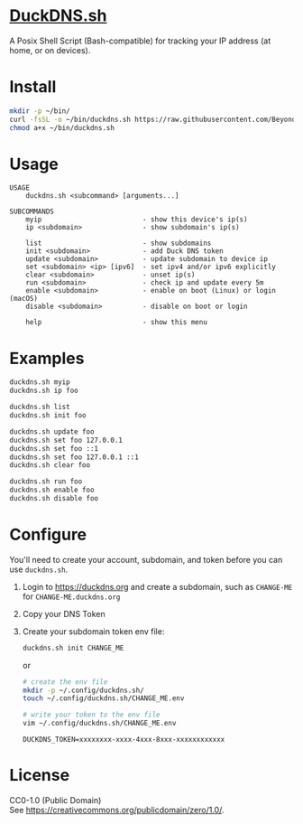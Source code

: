 # [DuckDNS.sh](https://github.com/BeyondCodeBootcamp/DuckDNS.sh)

A Posix Shell Script (Bash-compatible) for tracking your IP address
(at home, or on devices).

# Install

```sh
mkdir -p ~/bin/
curl -fsSL -o ~/bin/duckdns.sh https://raw.githubusercontent.com/BeyondCodeBootcamp/DuckDNS.sh/main/duckdns.sh
chmod a+x ~/bin/duckdns.sh
```

# Usage

```text
USAGE
    duckdns.sh <subcommand> [arguments...]

SUBCOMMANDS
    myip                         - show this device's ip(s)
    ip <subdomain>               - show subdomain's ip(s)

    list                         - show subdomains
    init <subdomain>             - add Duck DNS token
    update <subdomain>           - update subdomain to device ip
    set <subdomain> <ip> [ipv6]  - set ipv4 and/or ipv6 explicitly
    clear <subdomain>            - unset ip(s)
    run <subdomain>              - check ip and update every 5m
    enable <subdomain>           - enable on boot (Linux) or login (macOS)
    disable <subdomain>          - disable on boot or login

    help                         - show this menu
```

# Examples

```sh
duckdns.sh myip
duckdns.sh ip foo

duckdns.sh list
duckdns.sh init foo

duckdns.sh update foo
duckdns.sh set foo 127.0.0.1
duckdns.sh set foo ::1
duckdns.sh set foo 127.0.0.1 ::1
duckdns.sh clear foo

duckdns.sh run foo
duckdns.sh enable foo
duckdns.sh disable foo
```

# Configure

You'll need to create your account, subdomain, and token before you can use `duckdns.sh`.

1. Login to <https://duckdns.org> and create a subdomain, such as `CHANGE-ME` for `CHANGE-ME.duckdns.org`
2. Copy your DNS Token
3. Create your subdomain token env file:

    ```sh
    duckdns.sh init CHANGE_ME
    ```

    or

    ```sh
    # create the env file
    mkdir -p ~/.config/duckdns.sh/
    touch ~/.config/duckdns.sh/CHANGE_ME.env

    # write your token to the env file
    vim ~/.config/duckdns.sh/CHANGE_ME.env
    ```

    ```text
    DUCKDNS_TOKEN=xxxxxxxx-xxxx-4xxx-8xxx-xxxxxxxxxxxx
    ```

# License

CC0-1.0 (Public Domain) \
See <https://creativecommons.org/publicdomain/zero/1.0/>.
